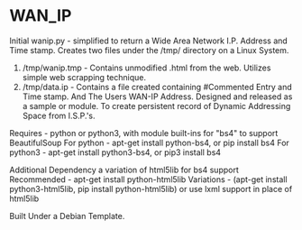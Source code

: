 # WAN_IP
Initial wanip.py - simplified to return a Wide Area Network I.P. Address and Time stamp. Creates two files under the /tmp/ directory on a Linux System. 
1. /tmp/wanip.tmp - Contains unmodified .html from the web. Utilizes simple web scrapping technique.
2. /tmp/data.ip - Contains a file created containing #Commented Entry and Time stamp. And The Users WAN-IP Address. 
Designed and released as a sample or module. To create persistent record of Dynamic Addressing Space from I.S.P.'s.

Requires - python or python3, with module built-ins for "bs4" to support BeautifulSoup
For python - apt-get install python-bs4, or pip install bs4
For python3 - apt-get install python3-bs4, or pip3 install bs4

Additional Dependency a variation of html5lib for bs4 support
Recommended - apt-get install python-html5lib 
Variations - (apt-get install python3-html5lib, pip install python-html5lib) or use lxml support in place of html5lib

Built Under a Debian Template.
